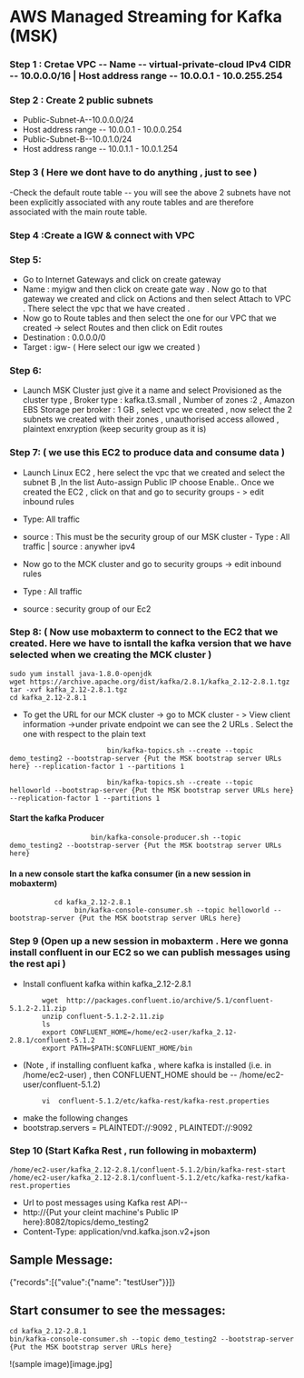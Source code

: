 # AWS Managed Streaming for Kafka (MSK)

### Step 1 : Cretae VPC -- Name -- virtual-private-cloud IPv4 CIDR -- 10.0.0.0/16 | Host address range -- 10.0.0.1 - 10.0.255.254

### Step 2 : Create 2 public subnets

- Public-Subnet-A--10.0.0.0/24
- Host address range -- 10.0.0.1 - 10.0.0.254
- Public-Subnet-B--10.0.1.0/24
- Host address range -- 10.0.1.1 - 10.0.1.254

### Step 3 ( Here we dont have to do anything , just to see )

-Check the default route table -- you will see the above 2 subnets have not been explicitly associated with any route tables and are therefore associated with the main route table.

### Step 4 :Create a IGW & connect with VPC

### Step 5:

- Go to Internet Gateways and click on create gateway
- Name : myigw and then click on create gate way . Now go to that gateway we created and click on Actions and then select Attach to VPC . There select the vpc that we have created .
- Now go to Route tables and then select the one for our VPC that we created -> select Routes and then click on Edit routes
- Destination : 0.0.0.0/0
- Target : igw- ( Here select our igw we created )

### Step 6:

- Launch MSK Cluster just give it a name and select Provisioned as the cluster type , Broker type : kafka.t3.small , Number of zones :2 , Amazon EBS Storage per broker : 1 GB , select vpc we created , now select the 2 subnets we created with their zones , unauthorised access allowed , plaintext enxryption (keep security group as it is)

### Step 7: ( we use this EC2 to produce data and consume data )

- Launch Linux EC2 , here select the vpc that we created and select the subnet B ,In the list Auto-assign Public IP choose Enable.. Once we created the EC2 , click on that and go to security groups - > edit inbound rules
- Type: All traffic
- source : This must be the security group of our MSK cluster - Type : All traffic | source : anywher ipv4

- Now go to the MCK cluster and go to security groups -> edit inbound rules
- Type : All traffic
- source : security group of our Ec2

### Step 8: ( Now use mobaxterm to connect to the EC2 that we created. Here we have to isntall the kafka version that we have selected when we creating the MCK cluster )

```
sudo yum install java-1.8.0-openjdk
wget https://archive.apache.org/dist/kafka/2.8.1/kafka_2.12-2.8.1.tgz
tar -xvf kafka_2.12-2.8.1.tgz
cd kafka_2.12-2.8.1
```

- To get the URL for our MCK cluster -> go to MCK cluster - > View client information ->under private endpoint we can see the 2 URLs . Select the one with respect to the plain text

```
                        bin/kafka-topics.sh --create --topic demo_testing2 --bootstrap-server {Put the MSK bootstrap server URLs here} --replication-factor 1 --partitions 1

                        bin/kafka-topics.sh --create --topic helloworld --bootstrap-server {Put the MSK bootstrap server URLs here}  --replication-factor 1 --partitions 1
```

#### Start the kafka Producer

```
                    bin/kafka-console-producer.sh --topic demo_testing2 --bootstrap-server {Put the MSK bootstrap server URLs here}
```

#### In a new console start the kafka consumer (in a new session in mobaxterm)

```
           cd kafka_2.12-2.8.1
                bin/kafka-console-consumer.sh --topic helloworld --bootstrap-server {Put the MSK bootstrap server URLs here}
```

### Step 9 (Open up a new session in mobaxterm . Here we gonna install confluent in our EC2 so we can publish messages using the rest api )

- Install confluent kafka within kafka_2.12-2.8.1

```
        wget  http://packages.confluent.io/archive/5.1/confluent-5.1.2-2.11.zip
        unzip confluent-5.1.2-2.11.zip
        ls
        export CONFLUENT_HOME=/home/ec2-user/kafka_2.12-2.8.1/confluent-5.1.2
        export PATH=$PATH:$CONFLUENT_HOME/bin

```

- (Note , if installing confluent kafka , where kafka is installed (i.e. in /home/ec2-user) , then CONFLUENT_HOME should be -- /home/ec2-user/confluent-5.1.2)

```
        vi  confluent-5.1.2/etc/kafka-rest/kafka-rest.properties
```

- make the following changes
- bootstrap.servers = PLAINTEDT://<URL of MCK clsuter we copied >:9092 , PLAINTEDT://<second URL of MCK clsuter  >:9092

### Step 10 (Start Kafka Rest , run following in mobaxterm)

```
/home/ec2-user/kafka_2.12-2.8.1/confluent-5.1.2/bin/kafka-rest-start
/home/ec2-user/kafka_2.12-2.8.1/confluent-5.1.2/etc/kafka-rest/kafka-rest.properties
```

- Url to post messages using Kafka rest API--
- http://{Put your cleint machine's Public IP here}:8082/topics/demo_testing2
- Content-Type: application/vnd.kafka.json.v2+json

## Sample Message:

{"records":[{"value":{"name": "testUser"}}]}

## Start consumer to see the messages:

```
cd kafka_2.12-2.8.1
bin/kafka-console-consumer.sh --topic demo_testing2 --bootstrap-server {Put the MSK bootstrap server URLs here}
```

!(sample image)[image.jpg]
